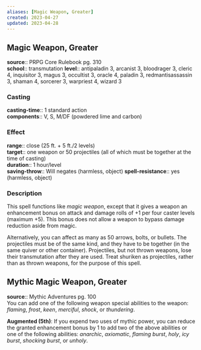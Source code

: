 ```yaml
---
aliases: [Magic Weapon, Greater]
created: 2023-04-27
updated: 2023-04-28
---
```


## Magic Weapon, Greater

**source**:: PRPG Core Rulebook pg. 310  
**school**:: transmutation
**level**:: antipaladin 3, arcanist 3, bloodrager 3, cleric 4, inquisitor 3, magus 3, occultist 3, oracle 4, paladin 3, redmantisassassin 3, shaman 4, sorcerer 3, warpriest 4, wizard 3

### Casting

**casting-time**:: 1 standard action  
**components**:: V, S, M/DF (powdered lime and carbon)

### Effect

**range**:: close (25 ft. + 5 ft./2 levels)  
**target**:: one weapon or 50 projectiles (all of which must be together at the time of casting)  
**duration**:: 1 hour/level  
**saving-throw**:: Will negates (harmless, object)
**spell-resistance**:: yes (harmless, object)

### Description

This spell functions like *magic weapon*, except that it gives a weapon an enhancement bonus on attack and damage rolls of +1 per four caster levels (maximum +5). This bonus does not allow a weapon to bypass damage reduction aside from magic.  
  
Alternatively, you can affect as many as 50 arrows, bolts, or bullets. The projectiles must be of the same kind, and they have to be together (in the same quiver or other container). Projectiles, but not thrown weapons, lose their transmutation after they are used. Treat shuriken as projectiles, rather than as thrown weapons, for the purpose of this spell.

## Mythic Magic Weapon, Greater

**source**:: Mythic Adventures pg. 100  
You can add one of the following weapon special abilities to the weapon: *flaming*, *frost*, *keen*, *merciful*, *shock*, or *thundering*.  
  
**Augmented (5th)**: If you expend two uses of mythic power, you can reduce the granted enhancement bonus by 1 to add two of the above abilities or one of the following abilities: *anarchic*, *axiomatic*, *flaming burst*, *holy*, *icy burst*, *shocking burst*, or *unholy*.
